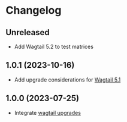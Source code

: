 # Changelog

## Unreleased

- Add Wagtail 5.2 to test matrices

## 1.0.1 (2023-10-16)

- Add upgrade considerations for [Wagtail 5.1](https://github.com/torchbox-forks/wagtail-robots/pull/5)

## 1.0.0 (2023-07-25)

- Integrate [wagtail upgrades](https://github.com/unexceptable/wagtail-robots/pull/20)
